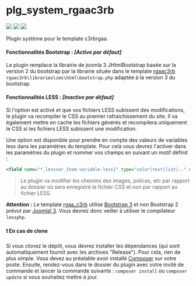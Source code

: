 # plg_system_rgaac3rb

![](https://img.shields.io/badge/License-MIT-blue.svg?style=flat-square)
![](https://img.shields.io/badge/Joomla!-3.x-blue.svg?style=flat-square)
![](https://www.versioneye.com/user/projects/564c86564e32b60018000385/badge.svg?style=flat)

Plugin système pour le template c3rbrgaa.

#### Fonctionnalités Bootstrap : *[Active par défaut]*
Le plugin remplace la librairie de joomla 3 JHtmlBootstrap basée sur la version 2 du bootstrap par la librairie située dans le template [rgaac3rb](https://github.com/c3rb-org/template_RGAA_C3rb) `rgaac3rb\libraries\cms\html\bootstrap.php` adaptée à la version 3 du bootstrap.

#### Fonctionnalités LESS : *[Inactive par défaut]*
Si l'option est activé et que vos fichiers LESS subissent des modifications, le plugin va recompiler le CSS au premier rafraichissement du site.
Il va également mettre en cache les fichiers générés et recompilera uniquement le CSS si les fichiers LESS subissent une modification.

Une option est disponible pour prendre en compte des valeurs de variables less dans les paramètres du template. Pour cela vous devrez l'activer dans les paramètres du plugin et nommer vos champs en suivant un motif définit :
```xml
<field name="*_lessvar_{nom-variable-less}" type="color|text|list|.." default="#000000" description="xxx" label="xxx" />
```

> Le plugin va modifier les chemins des images, polices, etc par rapport au dossier où sera enregistré le fichier CSS et non par rapport au fichier LESS.

**Attention :** Le template [rgaa_c3rb](https://github.com/c3rb-org/template_RGAA_C3rb) utilise [Bootstrap 3](https://github.com/twbs/bootstrap) et non Bootstrap 2 prévut par [Joomla! 3](https://github.com/joomla/joomla-cms/). Vous devrez donc veiller à utiliser le compilateur `lessphp`.

#### :exclamation: En cas de clone
Si vous clonez le dépôt, vous devrez installer les dépendances (qui sont automatiquement fournit avec les archives "Release").
Pour cela, rien de plus simple.
Vous devez au préalable avoir installé [Composer](https://getcomposer.org/download/) sur votre poste.
Ensuite, rendez-vous dans le dossier du plugin avec votre invité de commande et lancer la commande suivante :
`composer install` ou `composer update` si vous souhaitez mettre à jour.